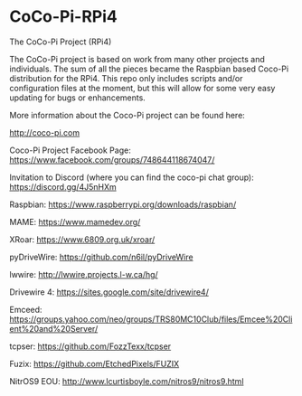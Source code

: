 # CoCo-Pi-RPi4
The CoCo-Pi Project (RPi4)

The CoCo-Pi project is based on work from many other projects and individuals.  The sum of all the pieces became the Raspbian based Coco-Pi distribution for the RPi4.  This repo only includes scripts and/or configuration files at the moment, but this will allow for some very easy updating for bugs or enhancements.

More information about the Coco-Pi project can be found here:

http://coco-pi.com

Coco-Pi Project Facebook Page:
https://www.facebook.com/groups/748644118674047/

Invitation to Discord (where you can find the coco-pi chat group):
https://discord.gg/4J5nHXm

Raspbian:
https://www.raspberrypi.org/downloads/raspbian/

MAME:
https://www.mamedev.org/

XRoar:
https://www.6809.org.uk/xroar/

pyDriveWire:
https://github.com/n6il/pyDriveWire

lwwire:
http://lwwire.projects.l-w.ca/hg/

Drivewire 4:
https://sites.google.com/site/drivewire4/

Emceed:
https://groups.yahoo.com/neo/groups/TRS80MC10Club/files/Emcee%20Client%20and%20Server/

tcpser:
https://github.com/FozzTexx/tcpser

Fuzix:
https://github.com/EtchedPixels/FUZIX

NitrOS9 EOU:
http://www.lcurtisboyle.com/nitros9/nitros9.html

